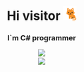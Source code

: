 <h1 align="center">Hi visitor
<img src="https://github.com/Kot-Alenya/Kot-Alenya/blob/main/Cat_Greeting.gif" height="32"/></h1> 
<h3 align="center">I`m C# programmer</h3>

<div align="center">
<img width="450" src="https://github-readme-stats.vercel.app/api?username=Kot-Alenya&show_icons=true&theme=radical">
  </div>
  <div align="center">
<img width="450" src="https://github-readme-stats.vercel.app/api/top-langs/?username=Kot-Alenya&layout=compact&hide=HLSL,language2">
  </div>
